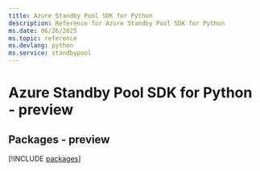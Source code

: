 ```yaml
---
title: Azure Standby Pool SDK for Python
description: Reference for Azure Standby Pool SDK for Python
ms.date: 06/26/2025
ms.topic: reference
ms.devlang: python
ms.service: standbypool
---
```

# Azure Standby Pool SDK for Python - preview
## Packages - preview
[!INCLUDE [packages](standby-pool-index.md)]